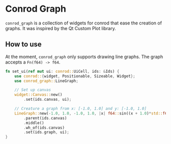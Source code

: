 # Conrod Graph

`conrod_graph` is a collection of widgets for conrod that ease the creation of graphs. It was inspired by the Qt Custom Plot library.

## How to use

At the moment, `conrod_graph` only supports drawing line graphs. The graph accepts a `Fn(f64) -> f64`.

```Rust
fn set_ui(ref mut ui: conrod::UiCell, ids: &Ids) {
    use conrod::{widget, Positionable, Sizeable, Widget};
    use conrod_graph::LineGraph;

    // Set up canvas
    widget::Canvas::new()
        .set(ids.canvas, ui);

    // Creature a graph from x: [-1.0, 1.0] and y: [-1.0, 1.0]
    LineGraph::new(-1.0, 1.0, -1.0, 1.0, |x| f64::sin((x + 1.0)*std::f64::consts::PI))
		.parent(ids.canvas)
        .middle()
        .wh_of(ids.canvas)
		.set(ids.graph, ui);
}
```
